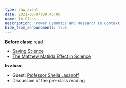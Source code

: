 ```yaml
---
type: raw_event
date: 2021-10-07T09:45:00
name: In Class
description: 'Power Dynamics and Research in Context'
hide_from_announcments: true
---
```


**Before class:** read
* [Saving Science](https://www.thenewatlantis.com/publications/saving-science)
* [The Matthew Matilda Effect in Science](https://www-jstor-org.ezp-prod1.hul.harvard.edu/stable/285482?seq=1#metadata_info_tab_contents)

**In class:**
* Guest: [Professor Sheila Jasanoff](https://sheilajasanoff.org/)
* Discussion of the pre-class reading

